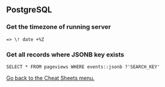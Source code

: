 ## PostgreSQL

### Get the timezone of running server
```
=> \! date +%Z
```

### Get all records where JSONB key exists
```
SELECT * FROM pageviews WHERE events::jsonb ?'SEARCH_KEY'
```


[Go back to the Cheat Sheets menu.](../README.md)
